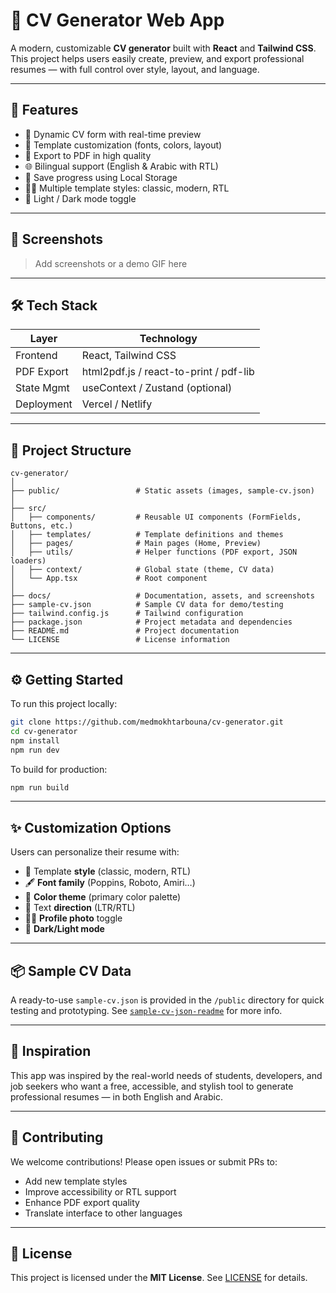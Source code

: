 # 📄 CV Generator Web App

A modern, customizable **CV generator** built with **React** and **Tailwind CSS**. This project helps users easily create, preview, and export professional resumes — with full control over style, layout, and language.

---

## 🚀 Features

- 📝 Dynamic CV form with real-time preview  
- 🎨 Template customization (fonts, colors, layout)  
- 📄 Export to PDF in high quality  
- 🌐 Bilingual support (English & Arabic with RTL)  
- 💾 Save progress using Local Storage  
- 🧑‍🎨 Multiple template styles: classic, modern, RTL  
- 🌙 Light / Dark mode toggle

---

## 📸 Screenshots

> Add screenshots or a demo GIF here

---

## 🛠 Tech Stack

| Layer       | Technology              |
|-------------|--------------------------|
| Frontend    | React, Tailwind CSS     |
| PDF Export  | html2pdf.js / react-to-print / pdf-lib |
| State Mgmt  | useContext / Zustand (optional) |
| Deployment  | Vercel / Netlify        |

---


## 📁 Project Structure

```
cv-generator/
│
├── public/                 # Static assets (images, sample-cv.json)
│
├── src/
│   ├── components/         # Reusable UI components (FormFields, Buttons, etc.)
│   ├── templates/          # Template definitions and themes
│   ├── pages/              # Main pages (Home, Preview)
│   ├── utils/              # Helper functions (PDF export, JSON loaders)
│   ├── context/            # Global state (theme, CV data)
│   └── App.tsx             # Root component
│
├── docs/                   # Documentation, assets, and screenshots
├── sample-cv.json          # Sample CV data for demo/testing
├── tailwind.config.js      # Tailwind configuration
├── package.json            # Project metadata and dependencies
├── README.md               # Project documentation
└── LICENSE                 # License information
```

---

## ⚙️ Getting Started

To run this project locally:

```bash
git clone https://github.com/medmokhtarbouna/cv-generator.git
cd cv-generator
npm install
npm run dev
```

To build for production:

```bash
npm run build
```

---

## ✨ Customization Options

Users can personalize their resume with:

* 🎨 Template **style** (classic, modern, RTL)
* 🖋 **Font family** (Poppins, Roboto, Amiri…)
* 🌈 **Color theme** (primary color palette)
* 🧭 Text **direction** (LTR/RTL)
* 🧑‍💼 **Profile photo** toggle
* 🌙 **Dark/Light mode**

---

## 📦 Sample CV Data

A ready-to-use `sample-cv.json` is provided in the `/public` directory for quick testing and prototyping. See [`sample-cv-json-readme`](./docs/sample-cv-json-readme.md) for more info.

---

## 🧠 Inspiration

This app was inspired by the real-world needs of students, developers, and job seekers who want a free, accessible, and stylish tool to generate professional resumes — in both English and Arabic.

---

## 🤝 Contributing

We welcome contributions! Please open issues or submit PRs to:

* Add new template styles
* Improve accessibility or RTL support
* Enhance PDF export quality
* Translate interface to other languages

---

## 📜 License

This project is licensed under the **MIT License**. See [LICENSE](./LICENSE) for details.
